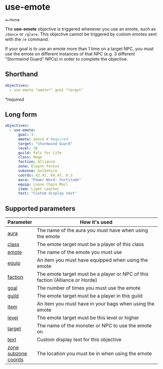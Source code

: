 # use-emote

[<sub>← Home</sub>](../index.md)

The **use-emote** objective is triggered whenever you use an emote, such as `/dance` or `/glare`. This objective cannot be triggered by custom emotes sent with the `/e` command.

If your goal is to use an emote more than 1 time on a target NPC, you must use the emote on different instances of that NPC (e.g. 3 different "Stormwind Guard" NPCs) in order to complete the objective.

## Shorthand

```yaml
objectives:
  - use-emote "emote*" goal "target"
```

_*required_

## Long form

```yaml
objectives:
  - use-emote:
      goal: 3
      emote: dance # Required
      target: "Stormwind Guard"
      level: 30
      guild: Pals for Life
      class: Mage
      faction: Alliance
      zone: Elwynn Forest
      subzone: Goldshire
      coords: 42.41, 64.47, 0.3
      aura: "Power Word: Fortitude"
      equip: Loose Chain Mail
      item: Light Leather
      text: "Custom display text"
```

## Supported parameters

| Parameter | How it's used |
|---|---|
| [aura](../parameters/aura.md) | The name of the aura you must have when using the emote |
| [class](../parameters/class.md) | The emote target must be a player of this class |
| [emote](../parameters/emote.md) | The name of the emote you must use |
| [equip](../parameters/equip.md) | An item you must have equipped when using the emote |
| [faction](../parameters/faction.md) | The emote target must be a player or NPC of this faction (Alliance or Horde) |
| [goal](../parameters/goal.md) | The number of times you must use the emote |
| [guild](../parameters/guild.md) | The emote target must be a player in this guild |
| [item](../parameters/item.md) | An item you must have in your bags when using the emote |
| [level](../parameters/level.md) | The emote target must be this level or higher |
| [target](../parameters/target.md) | The name of the monster or NPC to use the emote on |
| [text](../parameters/text.md) | Custom display text for this objective |
| [zone](../parameters/zone.md)<br/>[subzone](../parameters/zone.md)<br/>[coords](../parameters/coords.md) | The location you must be in when using the emote |

